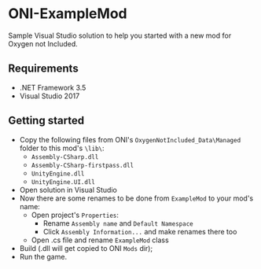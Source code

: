 # ONI-ExampleMod
Sample Visual Studio solution to help you started with a new mod for Oxygen not Included.

Requirements
------------
* .NET Framework 3.5
* Visual Studio 2017

Getting started
---------------
* Copy the following files from ONI's `OxygenNotIncluded_Data\Managed` folder to this mod's `\lib\`:
   * `Assembly-CSharp.dll`
   * `Assembly-CSharp-firstpass.dll`
   * `UnityEngine.dll`
   * `UnityEngine.UI.dll`
* Open solution in Visual Studio
* Now there are some renames to be done from `ExampleMod` to your mod's name:
  * Open project's `Properties`:
    * Rename `Assembly name` and `Default Namespace`
    * Click `Assembly Information...` and make renames there too
  * Open .cs file and rename `ExampleMod` class
* Build (.dll will get copied to ONI `Mods` dir);
* Run the game.
